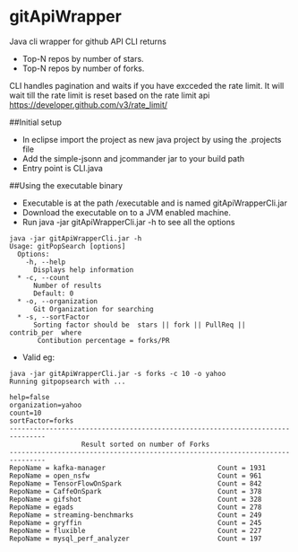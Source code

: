 # gitApiWrapper
Java cli wrapper for github API
CLI returns 
* Top-N repos by number of stars.
* Top-N repos by number of forks.

CLI handles pagination and waits if you have excceded the rate limit.
It will wait till the rate limit is reset based on the rate limit api https://developer.github.com/v3/rate_limit/

##Initial setup
* In eclipse import the project as new java project by using the .projects file
* Add the simple-jsonn and jcommander jar to your build path
* Entry point is CLI.java

##Using the executable binary
* Executable is at the path /executable and is named gitApiWrapperCli.jar
* Download the executable on to a JVM enabled machine. 
* Run java -jar gitApiWrapperCli.jar -h to see all the options
```
java -jar gitApiWrapperCli.jar -h
Usage: gitPopSearch [options]
  Options:
    -h, --help
      Displays help information
  * -c, --count
      Number of results
      Default: 0
  * -o, --organization
      Git Organization for searching
  * -s, --sortFactor
      Sorting factor should be  stars || fork || PullReq || contrib_per  where
       Contibution percentage = forks/PR 
 ```

* Valid eg: 
```
java -jar gitApiWrapperCli.jar -s forks -c 10 -o yahoo
Running gitpopsearch with ...

help=false
organization=yahoo
count=10
sortFactor=forks
-------------------------------------------------------------------------------
                  Result sorted on number of Forks
-------------------------------------------------------------------------------
RepoName = kafka-manager                            Count = 1931
RepoName = open_nsfw                                Count = 961
RepoName = TensorFlowOnSpark                        Count = 842
RepoName = CaffeOnSpark                             Count = 378
RepoName = gifshot                                  Count = 328
RepoName = egads                                    Count = 278
RepoName = streaming-benchmarks                     Count = 249
RepoName = gryffin                                  Count = 245
RepoName = fluxible                                 Count = 227
RepoName = mysql_perf_analyzer                      Count = 197
```
